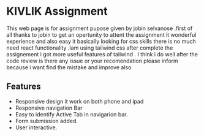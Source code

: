 # KIVLIK Assignment
This web page is for assignment pupose given by jobin selvanose .first of all thanks to jobin to get an opertunity to attent the assignment it wonderful experience and also easy it basically looking for css skills there is no much need react functionality .Iam using tailwind css after complete the assignement i got more useful features of tailwind . I think i do well after the code review is there any issue or your recomendation please inform because i want find the mistake and improve also

## Features 
 
- Responsive design it work on both phone and ipad
- Responsive navigation Bar
- Easy to identify Active Tab in navigarion bar.
- Form submission added.
- User interactive.
